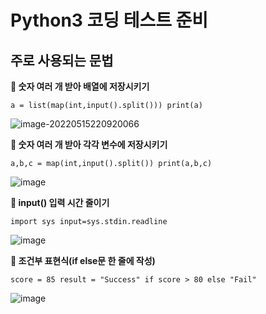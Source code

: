 # Python3 코딩 테스트 준비



## 주로 사용되는 문법

**📝 숫자 여러 개 받아 배열에 저장시키기**

`a = list(map(int,input().split()))
print(a)`



![image-20220515220920066](https://user-images.githubusercontent.com/84304802/168474632-bdffe36d-99cf-4c90-ad3d-cf6c41c63ae0.png)





**📝 숫자 여러 개 받아 각각 변수에 저장시키기**

`a,b,c = map(int,input().split())
print(a,b,c)`



![image](https://user-images.githubusercontent.com/84304802/168474594-492fe0e7-ea97-4ee4-9dd6-5aeb0e7c2728.png)

**📝 input() 입력 시간 줄이기**

`import sys
input=sys.stdin.readline`



![image](https://user-images.githubusercontent.com/84304802/168474680-318ddc6d-15b9-4d4f-83d4-41e3e29138fc.png)

**📝 조건부 표현식(if else문 한 줄에 작성)**

`score = 85
result = "Success" if score > 80 else "Fail"`


![image](https://user-images.githubusercontent.com/84304802/168476074-bd7f0c22-0af5-4a77-a068-74fcdfb34927.png)




